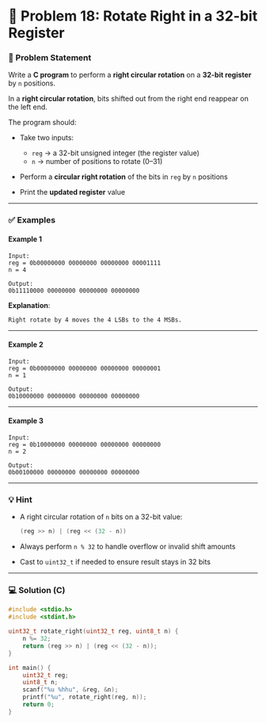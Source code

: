 # 🧩 Problem 18: Rotate Right in a 32-bit Register

### 📝 Problem Statement

Write a **C program** to perform a **right circular rotation** on a **32-bit register** by `n` positions.

In a **right circular rotation**, bits shifted out from the right end reappear on the left end.

The program should:

* Take two inputs:

  * `reg` → a 32-bit unsigned integer (the register value)
  * `n` → number of positions to rotate (0–31)
* Perform a **circular right rotation** of the bits in `reg` by `n` positions
* Print the **updated register** value

---

### ✅ Examples

#### Example 1

```
Input:
reg = 0b00000000 00000000 00000000 00001111
n = 4

Output:
0b11110000 00000000 00000000 00000000
```

**Explanation**:

```
Right rotate by 4 moves the 4 LSBs to the 4 MSBs.
```

---

#### Example 2

```
Input:
reg = 0b00000000 00000000 00000000 00000001
n = 1

Output:
0b10000000 00000000 00000000 00000000
```

---

#### Example 3

```
Input:
reg = 0b10000000 00000000 00000000 00000000
n = 2

Output:
0b00100000 00000000 00000000 00000000
```

---

### 💡 Hint

* A right circular rotation of `n` bits on a 32-bit value:

  ```c
  (reg >> n) | (reg << (32 - n))
  ```

* Always perform `n % 32` to handle overflow or invalid shift amounts

* Cast to `uint32_t` if needed to ensure result stays in 32 bits

---

### 💻 Solution (C)

```c
#include <stdio.h>
#include <stdint.h>

uint32_t rotate_right(uint32_t reg, uint8_t n) {
    n %= 32;
    return (reg >> n) | (reg << (32 - n));
}

int main() {
    uint32_t reg;
    uint8_t n;
    scanf("%u %hhu", &reg, &n);
    printf("%u", rotate_right(reg, n));
    return 0;
}
```